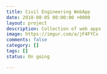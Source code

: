 ```yaml
---
title: Civil Engineering WebApp
date: 2018-08-05 00:00:00 +0000
layout: project
description: Collection of web apps
image: https://imgur.com/a/jF4FYCx
comments: false
category: []
tags: []
status: On going

---
```

